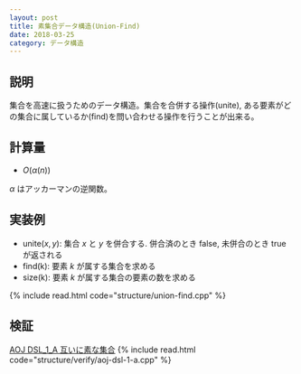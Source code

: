 ```yaml
---
layout: post
title: 素集合データ構造(Union-Find)
date: 2018-03-25
category: データ構造
---
```


## 説明
集合を高速に扱うためのデータ構造。集合を合併する操作(unite), ある要素がどの集合に属しているか(find)を問い合わせる操作を行うことが出来る。

## 計算量
* $O(\alpha(n))$

$\alpha$ はアッカーマンの逆関数。

## 実装例

* $\mathrm{unite}(x, y)$: 集合 $x$ と $y$ を併合する. 併合済のとき $\mathrm{false}$, 未併合のとき $\mathrm{true}$ が返される
* $\mathrm{find(k)}$: 要素 $k$ が属する集合を求める
* $\mathrm{size(k)}$: 要素 $k$ が属する集合の要素の数を求める

{% include read.html  code="structure/union-find.cpp" %}

## 検証

[AOJ DSL_1_A 互いに素な集合](http://judge.u-aizu.ac.jp/onlinejudge/description.jsp?id=DSL_1_A&lang=jp)
{% include read.html code="structure/verify/aoj-dsl-1-a.cpp" %}
